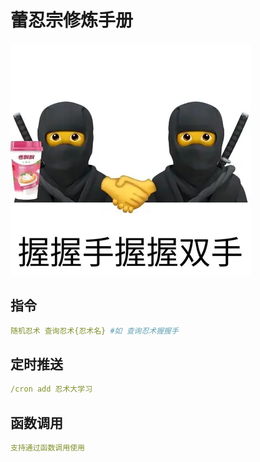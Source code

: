 
# 蕾忍宗修炼手册


![alt text](/public/assets/images/eridanus/leinizong.webp "握握手握握双手")


## 指令
```yaml
随机忍术 查询忍术{忍术名} #如 查询忍术握握手
```


## 定时推送
```yaml
/cron add 忍术大学习
```


## 函数调用
```yaml
支持通过函数调用使用
```